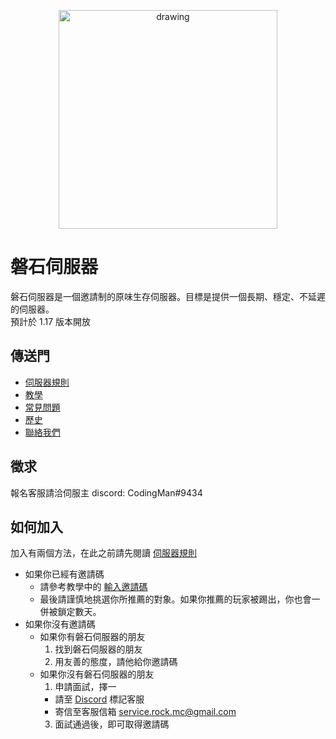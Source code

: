<p align="center">
<img src="https://raw.githubusercontent.com/rock-mc/rock-mc.github.io/master/logo.png" alt="drawing" width="350" style="vertical-align:middle"/>
</p>

# 磐石伺服器
磐石伺服器是一個邀請制的原味生存伺服器。目標是提供一個長期、穩定、不延遲的伺服器。  
預計於 1.17 版本開放

## 傳送門
- [伺服器規則](https://rock-mc.github.io/rule/)
- [教學](https://rock-mc.github.io/tutorials/)
- [常見問題](https://rock-mc.github.io/qa/)
- [歷史](https://rock-mc.github.io/history/)
- [聯絡我們](https://rock-mc.github.io/contact/)

## 徵求
報名客服請洽伺服主 discord: CodingMan#9434

## 如何加入
加入有兩個方法，在此之前請先閱讀 [伺服器規則](https://rock-mc.github.io/rule/)
- 如果你已經有邀請碼
  - 請參考教學中的 [輸入邀請碼](https://rock-mc.github.io/tutorials/)
  - 最後請謹慎地挑選你所推薦的對象。如果你推薦的玩家被踢出，你也會一併被鎖定數天。
- 如果你沒有邀請碼
  - 如果你有磐石伺服器的朋友
    1. 找到磐石伺服器的朋友
    2. 用友善的態度，請他給你邀請碼
  - 如果你沒有磐石伺服器的朋友
    1. 申請面試，擇一
      - 請至 [Discord](https://discord.gg/Kd3W7s8TUv) 標記客服
      - 寄信至客服信箱 service.rock.mc@gmail.com
    3. 面試通過後，即可取得邀請碼
